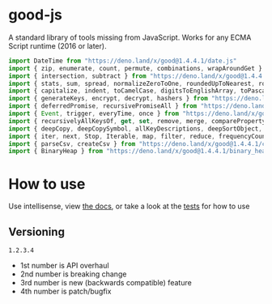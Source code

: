 # good-js

A standard library of tools missing from JavaScript. Works for any ECMA Script runtime (2016 or later).

```js
import DateTime from "https://deno.land/x/good@1.4.4.1/date.js"
import { zip, enumerate, count, permute, combinations, wrapAroundGet } from "https://deno.land/x/good@1.4.4.1/array.js"
import { intersection, subtract } from "https://deno.land/x/good@1.4.4.1/set.js"
import { stats, sum, spread, normalizeZeroToOne, roundedUpToNearest, roundedDownToNearest } from "https://deno.land/x/good@1.4.4.1/math.js"
import { capitalize, indent, toCamelCase, digitsToEnglishArray, toPascalCase, toKebabCase, toSnakeCase, toScreamingtoKebabCase, toScreamingtoSnakeCase, toRepresentation, toString, regex, escapeRegexMatch, escapeRegexReplace, extractFirst, isValidIdentifier } from "https://deno.land/x/good@1.4.4.1/string.js"
import { generateKeys, encrypt, decrypt, hashers } from "https://deno.land/x/good@1.4.4.1/encryption.js"
import { deferredPromise, recursivePromiseAll } from "https://deno.land/x/good@1.4.4.1/async.js"
import { Event, trigger, everyTime, once } from "https://deno.land/x/good@1.4.4.1/events.js"
import { recursivelyAllKeysOf, get, set, remove, merge, compareProperty } from "https://deno.land/x/good@1.4.4.1/object.js"
import { deepCopy, deepCopySymbol, allKeyDescriptions, deepSortObject, shallowSortObject, isGeneratorType,isAsyncIterable, isSyncIterable, isTechnicallyIterable, isSyncIterableObjectOrContainer, allKeys } from "https://deno.land/x/good@1.4.4.1/value.js"
import { iter, next, Stop, Iterable, map, filter, reduce, frequencyCount, zip, count, enumerate, permute, combinations, slices, asyncIteratorToList, concurrentlyTransform, forkBy } from "https://deno.land/x/good@1.4.4.1/iterable.js"
import { parseCsv, createCsv } from "https://deno.land/x/good@1.4.4.1/csv.js"
import { BinaryHeap } from "https://deno.land/x/good@1.4.4.1/binary_heap.js"
```


# How to use

Use intellisense, view [the docs](https://deno.land/x/good?doc), or take a look at the [tests](https://github.com/jeff-hykin/good-js/tree/master/tests) for how to use

## Versioning

`1.2.3.4`
- 1st number is API overhaul
- 2nd number is breaking change
- 3rd number is new (backwards compatible) feature 
- 4th number is patch/bugfix